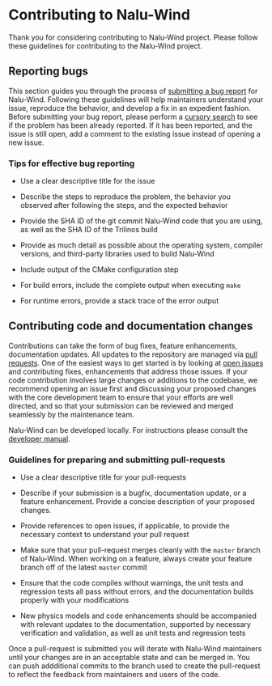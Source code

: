 # Contributing to Nalu-Wind

Thank you for considering contributing to Nalu-Wind project. Please follow these
guidelines for contributing to the Nalu-Wind project.

## Reporting bugs

This section guides you through the process of [submitting a bug
report](https://github.com/exawind/nalu-wind/issues/new) for Nalu-Wind.
Following these guidelines will help maintainers understand your issue,
reproduce the behavior, and develop a fix in an expedient fashion. Before
submitting your bug report, please perform a [cursory
search](https://github.com/search?q=is%3Aissue+repo%3Aexawind%2Fnalu-wind) to
see if the problem has been already reported. If it has been reported, and the
issue is still open, add a comment to the existing issue instead of opening a
new issue.

### Tips for effective bug reporting

- Use a clear descriptive title for the issue

- Describe the steps to reproduce the problem, the behavior you observed after
  following the steps, and the expected behavior

- Provide the SHA ID of the git commit Nalu-Wind code that you are using, as
  well as the SHA ID of the Trilinos build

- Provide as much detail as possible about the operating system, compiler
  versions, and third-party libraries used to build Nalu-Wind
  
- Include output of the CMake configuration step 

- For build errors, include the complete output when executing `make`

- For runtime errors, provide a stack trace of the error output

## Contributing code and documentation changes

Contributions can take the form of bug fixes, feature enhancements,
documentation updates. All updates to the repository are managed via [pull
requests](https://help.github.com/en/github/collaborating-with-issues-and-pull-requests/proposing-changes-to-your-work-with-pull-requests).
One of the easiest ways to get started is by looking at [open
issues](https://github.com/Exawind/nalu-wind/issues) and contributing fixes,
enhancements that address those issues. If your code contribution involves large
changes or additions to the codebase, we recommend opening an issue first and
discussing your proposed changes with the core development team to ensure that
your efforts are well directed, and so that your submission can be reviewed and
merged seamlessly by the maintenance team.

Nalu-Wind can be developed locally. For instructions please consult the
[developer
manual](https://nalu-wind.readthedocs.io/en/latest/source/developer/index.html).

### Guidelines for preparing and submitting pull-requests

- Use a clear descriptive title for your pull-requests

- Describe if your submission is a bugfix, documentation update, or a feature
  enhancement. Provide a concise description of your proposed changes. 
  
- Provide references to open issues, if applicable, to provide the necessary
  context to understand your pull request
  
- Make sure that your pull-request merges cleanly with the `master` branch of
  Nalu-Wind. When working on a feature, always create your feature branch off of
  the latest `master` commit
  
- Ensure that the code compiles without warnings, the unit tests and regression
  tests all pass without errors, and the documentation builds properly with your
  modifications
  
- New physics models and code enhancements should be accompanied with relevant
  updates to the documentation, supported by necessary verification and
  validation, as well as unit tests and regression tests
  
Once a pull-request is submitted you will iterate with Nalu-Wind maintainers
until your changes are in an acceptable state and can be merged in. You can push
addditional commits to the branch used to create the pull-request to reflect the
feedback from maintainers and users of the code.
  
